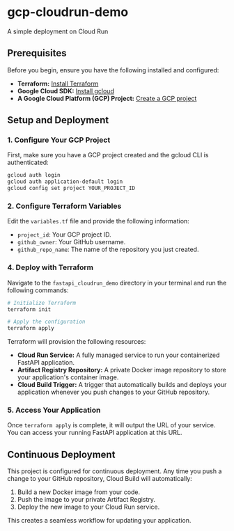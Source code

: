 # gcp-cloudrun-demo

A simple deployment on Cloud Run

## Prerequisites

Before you begin, ensure you have the following installed and configured:

*   **Terraform:** [Install Terraform](https://learn.hashicorp.com/tutorials/terraform/install-cli)
*   **Google Cloud SDK:** [Install gcloud](https://cloud.google.com/sdk/docs/install)
*   **A Google Cloud Platform (GCP) Project:** [Create a GCP project](https://cloud.google.com/resource-manager/docs/creating-managing-projects)

## Setup and Deployment

### 1. Configure Your GCP Project

First, make sure you have a GCP project created and the gcloud CLI is authenticated:

```bash
gcloud auth login
gcloud auth application-default login
gcloud config set project YOUR_PROJECT_ID
```

### 2. Configure Terraform Variables

Edit the `variables.tf` file and provide the following information:

*   `project_id`: Your GCP project ID.
*   `github_owner`: Your GitHub username.
*   `github_repo_name`: The name of the repository you just created.

### 4. Deploy with Terraform

Navigate to the `fastapi_cloudrun_demo` directory in your terminal and run the following commands:

```bash
# Initialize Terraform
terraform init

# Apply the configuration
terraform apply
```

Terraform will provision the following resources:

*   **Cloud Run Service:** A fully managed service to run your containerized FastAPI application.
*   **Artifact Registry Repository:** A private Docker image repository to store your application's container image.
*   **Cloud Build Trigger:** A trigger that automatically builds and deploys your application whenever you push changes to your GitHub repository.

### 5. Access Your Application

Once `terraform apply` is complete, it will output the URL of your service. You can access your running FastAPI application at this URL.

## Continuous Deployment

This project is configured for continuous deployment. Any time you push a change to your GitHub repository, Cloud Build will automatically:

1.  Build a new Docker image from your code.
2.  Push the image to your private Artifact Registry.
3.  Deploy the new image to your Cloud Run service.

This creates a seamless workflow for updating your application.
